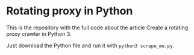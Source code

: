 # Rotating proxy in Python
This is the repository with the full code about the article Create a rotating proxy crawler in Python 3.

Just download the Python file and run it with `python3 scrape_me.py`.
